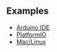 ## Examples

* [Arduino IDE](https://github.com/muwerk/ustd/tree/master/Examples/arduino)
* [PlatformIO](https://github.com/muwerk/ustd/tree/master/Examples/platformio)
* [Mac/Linux](https://github.com/muwerk/ustd/tree/master/Examples/mac-linux)
